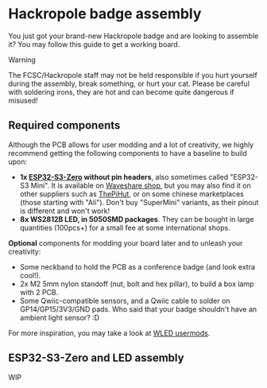# Hackropole badge assembly

<!--
SPDX-FileCopyrightText: 2025 Hackropole
SPDX-License-Identifier: CC-BY-4.0
-->

You just got your brand-new Hackropole badge and are looking to assemble it?
You may follow this guide to get a working board.

> [!WARNING]
> The FCSC/Hackropole staff may not be held responsible if you hurt yourself during the assembly, break something, or hurt your cat.
> Please be careful with soldering irons, they are hot and can become quite dangerous if misused!

## Required components

Although the PCB allows for user modding and a lot of creativity, we highly recommend getting the following components to have a baseline to build upon:

  - **1x [ESP32-S3-Zero](https://www.waveshare.com/wiki/ESP32-S3-Zero) without pin headers**, also sometimes called "ESP32-S3 Mini". It is available on [Waveshare shop](https://www.waveshare.com/product/arduino/boards-kits/esp32-s3/esp32-s3-zero.htm), but you may also find it on other suppliers such as [ThePiHut](https://thepihut.com/products/esp32-s3-zero-mini-development-board), or on some chinese marketplaces (those starting with "Ali"). Don't buy "SuperMini" variants, as their pinout is different and won't work!
  - **8x WS2812B LED, in 5050SMD packages**. They can be bought in large quantities (100pcs+) for a small fee at some international shops.

**Optional** components for modding your board later and to unleash your creativity:
  - Some neckband to hold the PCB as a conference badge (and look extra cool!).
  - 2x M2 5mm nylon standoff (nut, bolt and hex pillar), to build a box lamp with 2 PCB.
  - Some Qwiic-compatible sensors, and a Qwiic cable to solder on GP14/GP15/3V3/GND pads. Who said that your badge shouldn't have an ambient light sensor? :D

For more inspiration, you may take a look at [WLED usermods](https://github.com/wled/WLED/blob/main/usermods/readme.md).

## ESP32-S3-Zero and LED assembly

WIP
